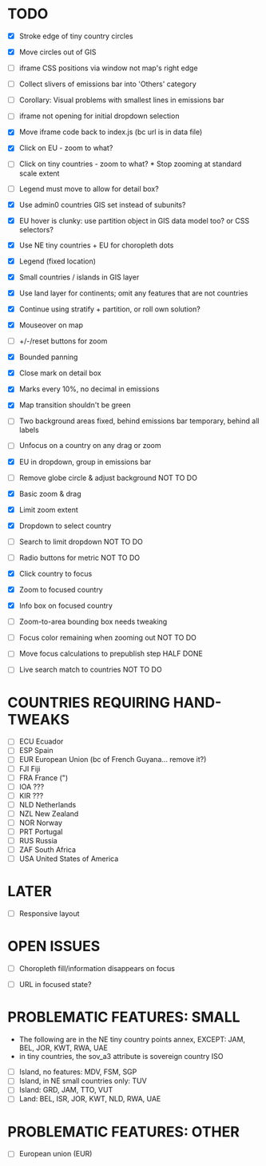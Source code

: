 TODO
====

  - [x] Stroke edge of tiny country circles
  - [x] Move circles out of GIS

  - [ ] iframe CSS positions via window not map's right edge

  - [ ] Collect slivers of emissions bar into 'Others' category
  - [ ] Corollary:  Visual problems with smallest lines in emissions bar

  - [ ] iframe not opening for initial dropdown selection
  - [x] Move iframe code back to index.js (bc url is in data file)

  - [x] Click on EU - zoom to what?
  - [ ] Click on tiny countries - zoom to what?
        * Stop zooming at standard scale extent
  - [ ] Legend must move to allow for detail box?

  - [x] Use admin0 countries GIS set instead of subunits?

  - [x] EU hover is clunky: use partition object in GIS data model too?  or CSS selectors?

  - [x] Use NE tiny countries + EU for choropleth dots
  - [x] Legend (fixed location)
  - [x] Small countries / islands in GIS layer
  - [x] Use land layer for continents; omit any features that are not countries

  - [x] Continue using stratify + partition, or roll own solution?
  - [x] Mouseover on map
  - [ ] +/-/reset buttons for zoom
  - [x] Bounded panning
  - [x] Close mark on detail box

  - [x] Marks every 10%, no decimal in emissions
  - [x] Map transition shouldn't be green
  - [ ] Two background areas
          fixed, behind emissions bar
          temporary, behind all labels

  - [ ] Unfocus on a country on any drag or zoom
  - [x] EU in dropdown, group in emissions bar

  - [ ] Remove globe circle & adjust background  NOT TO DO
  - [x] Basic zoom & drag
  - [x] Limit zoom extent
  - [x] Dropdown to select country
  - [ ] Search to limit dropdown  NOT TO DO
  - [ ] Radio buttons for metric  NOT TO DO
  - [x] Click country to focus
  - [x] Zoom to focused country
  - [x] Info box on focused country
  - [ ] Zoom-to-area bounding box needs tweaking
  - [ ] Focus color remaining when zooming out  NOT TO DO

  - [ ] Move focus calculations to prepublish step  HALF DONE

  - [ ] Live search match to countries  NOT TO DO


COUNTRIES REQUIRING HAND-TWEAKS
===============================

  - [ ] ECU Ecuador
  - [ ] ESP Spain
  - [ ] EUR European Union (bc of French Guyana... remove it?)
  - [ ] FJI   Fiji
  - [ ] FRA France (")
  - [ ] IOA ???
  - [ ] KIR ???
  - [ ] NLD Netherlands
  - [ ] NZL New Zealand
  - [ ] NOR Norway
  - [ ] PRT Portugal
  - [ ] RUS Russia
  - [ ] ZAF South Africa
  - [ ] USA United States of America

LATER
=====

  - [ ] Responsive layout


OPEN ISSUES
===========

  - [ ] Choropleth fill/information disappears on focus
  - [ ] URL in focused state?


PROBLEMATIC FEATURES: SMALL
==========================

  - The following are in the NE tiny country points annex, EXCEPT:
    JAM, BEL, JOR, KWT, RWA, UAE
  - in tiny countries, the sov_a3 attribute is sovereign country ISO

  - [ ] Island, no features: MDV, FSM, SGP
  - [ ] Island, in NE small countries only: TUV
  - [ ] Island: GRD, JAM, TTO, VUT
  - [ ] Land: BEL, ISR, JOR, KWT, NLD, RWA, UAE

PROBLEMATIC FEATURES: OTHER
===========================

  - [ ] European union (EUR)

